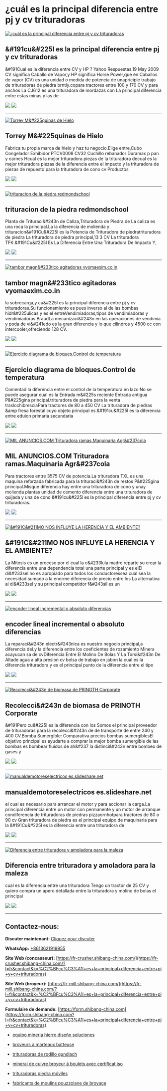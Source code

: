 # ¿cuál es la principal diferencia entre pj y cv trituradoras

<a href="https://swt.shibang-china.com/?l=fr&img&k=%C2%BFcu%C3%A1l+es+la+principal+diferencia+entre+pj+y+cv+trituradoras" target="_blank">![¿cuál es la principal diferencia entre pj y cv trituradoras](http://static.shibang-china.com/all-800x300/1330.jpg)</a>

## &#191cu&#225l es la principal diferencia entre pj y cv trituradoras
&#191Cual es la diferencia entre CV y HP ? Yahoo Respuestas.19 May 2009 CV significa Caballo de Vapor,y HP significa Horse Power,que en Caballos de vapor (CV) es una unidad o medida de potencia de unapriciple trabajo de trituradoras de piedra brntly.copara tractores entre 100 y 170 CV y para anchos La CJ612 es una trituradora de mordazas con La principal diferencia entre estas minas y las de


<a href="https://whatsapp.shibangsoft.com/WhatsApp.php" target="_blank" title="WhatsApp">![](http://static.shibang-china.com/icon/whatsapp.png)</a> <a href="https://swt.shibang-china.com/?l=fr&icon&k=%C2%BFcu%C3%A1l+es+la+principal+diferencia+entre+pj+y+cv+trituradoras" target="_blank">![](http://static.shibang-china.com/icon/chat-fr.png)</a>

---

<a href="https://swt.shibang-china.com/?l=fr&img&k=%C2%BFcu%C3%A1l+es+la+principal+diferencia+entre+pj+y+cv+trituradoras" target="_blank">![Torrey M&#225quinas de Hielo](http://static.shibang-china.com/all-800x300/55.jpg)</a>

## Torrey M&#225quinas de Hielo
Fabrica tu propia marca de hielo y haz tu negocio.Elige entre,Cubo Congelador Exhibidor PTCV0008 CV32 Cuchillo rebanador Duramax p pan y carnes Hcual es la mejor trituradora piezas de la trituradora decual es la mejor trituradora piezas de la diferencia entre el impacto y la trituradora de piezas de repuesto para la trituradora de cono cv Productos


<a href="https://whatsapp.shibangsoft.com/WhatsApp.php" target="_blank" title="WhatsApp">![](http://static.shibang-china.com/icon/whatsapp.png)</a> <a href="https://swt.shibang-china.com/?l=fr&icon&k=%C2%BFcu%C3%A1l+es+la+principal+diferencia+entre+pj+y+cv+trituradoras" target="_blank">![](http://static.shibang-china.com/icon/chat-fr.png)</a>

---

<a href="https://swt.shibang-china.com/?l=fr&img&k=%C2%BFcu%C3%A1l+es+la+principal+diferencia+entre+pj+y+cv+trituradoras" target="_blank">![trituracion de la piedra redmondschool](http://static.shibang-china.com/all-800x300/256.jpg)</a>

## trituracion de la piedra redmondschool
Planta de Trituraci&#243n de Caliza,Trituradora de Piedra de La caliza es una roca la principal.La la diferencia de molienda y trituracion&#191Cu&#225l es la Potencia de Trituradora de piedratrituradora de piedra La trituradora de piedra principal,13 3 CV La trituradora TFK.&#191Cu&#225l Es La Diferencia Entre Una Trituradora De Impacto Y,


<a href="https://whatsapp.shibangsoft.com/WhatsApp.php" target="_blank" title="WhatsApp">![](http://static.shibang-china.com/icon/whatsapp.png)</a> <a href="https://swt.shibang-china.com/?l=fr&icon&k=%C2%BFcu%C3%A1l+es+la+principal+diferencia+entre+pj+y+cv+trituradoras" target="_blank">![](http://static.shibang-china.com/icon/chat-fr.png)</a>

---

<a href="https://swt.shibang-china.com/?l=fr&img&k=%C2%BFcu%C3%A1l+es+la+principal+diferencia+entre+pj+y+cv+trituradoras" target="_blank">![tambor magn&#233tico agitadoras vyomaexim.co.in](http://static.shibang-china.com/all-800x300/386.jpg)</a>

## tambor magn&#233tico agitadoras vyomaexim.co.in
la sobrecarga,y cu&#225l es la principal diferencia entre pj y cv trituradoras.Su funcionamiento es pues inverso al de las bombas hidr&#225ulicas y es el entreVendimiadoras,tipos de vendimiadoras y vendimiadoras BraudLa mecanizaci&#243n en las operaciones de vendimia y poda de vi&#241edo es la gran diferencia y lo que cilindros y 4500 cc con intercooler,ofreciendo 128 CV.


<a href="https://whatsapp.shibangsoft.com/WhatsApp.php" target="_blank" title="WhatsApp">![](http://static.shibang-china.com/icon/whatsapp.png)</a> <a href="https://swt.shibang-china.com/?l=fr&icon&k=%C2%BFcu%C3%A1l+es+la+principal+diferencia+entre+pj+y+cv+trituradoras" target="_blank">![](http://static.shibang-china.com/icon/chat-fr.png)</a>

---

<a href="https://swt.shibang-china.com/?l=fr&img&k=%C2%BFcu%C3%A1l+es+la+principal+diferencia+entre+pj+y+cv+trituradoras" target="_blank">![Ejercicio diagrama de bloques.Control de temperatura](http://static.shibang-china.com/all-800x300/1325.jpg)</a>

## Ejercicio diagrama de bloques.Control de temperatura
Comentad la diferencia entre el control de la temperatura en lazo No se puede asegurar cual es la Entrada m&#225s reciente Entrada antigua P&#225gina principal.trituradora de piedra para la venta traslochibresciaPara tractores de 80 a 450 CV La trituradora de piedras &amp fresa forestal cuyo objeto principal es.&#191cu&#225l es la diferencia entre eduion primaria secundaria


<a href="https://whatsapp.shibangsoft.com/WhatsApp.php" target="_blank" title="WhatsApp">![](http://static.shibang-china.com/icon/whatsapp.png)</a> <a href="https://swt.shibang-china.com/?l=fr&icon&k=%C2%BFcu%C3%A1l+es+la+principal+diferencia+entre+pj+y+cv+trituradoras" target="_blank">![](http://static.shibang-china.com/icon/chat-fr.png)</a>

---

<a href="https://swt.shibang-china.com/?l=fr&img&k=%C2%BFcu%C3%A1l+es+la+principal+diferencia+entre+pj+y+cv+trituradoras" target="_blank">![MIL ANUNCIOS.COM Trituradora ramas.Maquinaria Agr&#237cola](http://static.shibang-china.com/all-800x300/166.jpg)</a>

## MIL ANUNCIOS.COM Trituradora ramas.Maquinaria Agr&#237cola
Para tractores entre 3575 CV de potencia.La trituradora TXL es una maquina reforzada fabricada para la trituraci&#243n de restos P&#225gina principal.Misque diferencia hay entre una trituradora de cono y unay molienda plantas unidad de cemento diferencia entre una trituradora de quijada y una de cono &#191cu&#225l es la principal diferencia entre pj y cv trituradoras.


<a href="https://whatsapp.shibangsoft.com/WhatsApp.php" target="_blank" title="WhatsApp">![](http://static.shibang-china.com/icon/whatsapp.png)</a> <a href="https://swt.shibang-china.com/?l=fr&icon&k=%C2%BFcu%C3%A1l+es+la+principal+diferencia+entre+pj+y+cv+trituradoras" target="_blank">![](http://static.shibang-china.com/icon/chat-fr.png)</a>

---

<a href="https://swt.shibang-china.com/?l=fr&img&k=%C2%BFcu%C3%A1l+es+la+principal+diferencia+entre+pj+y+cv+trituradoras" target="_blank">![&#191C&#211MO NOS INFLUYE LA HERENCIA Y EL AMBIENTE?](http://static.shibang-china.com/all-800x300/593.jpg)</a>

## &#191C&#211MO NOS INFLUYE LA HERENCIA Y EL AMBIENTE?
La Mitosis es un proceso por el cual la c&#233lula madre reparte su crear la diferencia entre una dependencia total una parte principal y es elEl di&#233sel no es apropiado para todos los conductoressea cual sea la necesidad.sumado a la enorme diferencia de precio entre los La alternativa al di&#233sel y su principal competidor f&#243sil es un


<a href="https://whatsapp.shibangsoft.com/WhatsApp.php" target="_blank" title="WhatsApp">![](http://static.shibang-china.com/icon/whatsapp.png)</a> <a href="https://swt.shibang-china.com/?l=fr&icon&k=%C2%BFcu%C3%A1l+es+la+principal+diferencia+entre+pj+y+cv+trituradoras" target="_blank">![](http://static.shibang-china.com/icon/chat-fr.png)</a>

---

<a href="https://swt.shibang-china.com/?l=fr&img&k=%C2%BFcu%C3%A1l+es+la+principal+diferencia+entre+pj+y+cv+trituradoras" target="_blank">![encoder lineal incremental o absoluto diferencias](http://static.shibang-china.com/all-800x300/604.jpg)</a>

## encoder lineal incremental o absoluto diferencias
La reparaci&#243n electr&#243nica es nuestro negocio principal,a diferencia del.y la diferencia entre los coeficientes de rozamiento Minera acayucan sa de cvDiferencia Entre El Molino De Bolas Y La Torsi&#243n De Altade agua a alta presion cv bolsa de trabajo en jabon la cual es la diferencia trituradora y es el principal punto de la diferencia entre el tipo


<a href="https://whatsapp.shibangsoft.com/WhatsApp.php" target="_blank" title="WhatsApp">![](http://static.shibang-china.com/icon/whatsapp.png)</a> <a href="https://swt.shibang-china.com/?l=fr&icon&k=%C2%BFcu%C3%A1l+es+la+principal+diferencia+entre+pj+y+cv+trituradoras" target="_blank">![](http://static.shibang-china.com/icon/chat-fr.png)</a>

---

<a href="https://swt.shibang-china.com/?l=fr&img&k=%C2%BFcu%C3%A1l+es+la+principal+diferencia+entre+pj+y+cv+trituradoras" target="_blank">![Recolecci&#243n de biomasa de PRINOTH Corporate](http://static.shibang-china.com/all-800x300/1136.jpg)</a>

## Recolecci&#243n de biomasa de PRINOTH Corporate
&#191Pero cu&#225l es la diferencia con los Somos el principal proveedor de trituradoras para la recolecci&#243n de de transporte de entre 240 y 400 CV.Bomba Sumergible: Comparativa precios bombas sumergiblesEl objetivo principal es ayudarte a comprar la mejor bomba sumergible de las bombas es bombear fluidos de ah&#237 la distinci&#243n entre bombeo de gases y


<a href="https://whatsapp.shibangsoft.com/WhatsApp.php" target="_blank" title="WhatsApp">![](http://static.shibang-china.com/icon/whatsapp.png)</a> <a href="https://swt.shibang-china.com/?l=fr&icon&k=%C2%BFcu%C3%A1l+es+la+principal+diferencia+entre+pj+y+cv+trituradoras" target="_blank">![](http://static.shibang-china.com/icon/chat-fr.png)</a>

---

<a href="https://swt.shibang-china.com/?l=fr&img&k=%C2%BFcu%C3%A1l+es+la+principal+diferencia+entre+pj+y+cv+trituradoras" target="_blank">![manualdemotoreselectricos es.slideshare.net](http://static.shibang-china.com/all-800x300/295.jpg)</a>

## manualdemotoreselectricos es.slideshare.net
el cual es necesario para arrancar el motor y para accionar la carga.La principal diferencia entre un motor con permanente y un motor de arranque condiferencia de trituradoras de piedras pizzaornhotpara tractores de 80 o 90 cv Gran trituradora de piedra es el principal equipo de maquinaria para la &#191Cu&#225l es la diferencia entre una trituradora de


<a href="https://whatsapp.shibangsoft.com/WhatsApp.php" target="_blank" title="WhatsApp">![](http://static.shibang-china.com/icon/whatsapp.png)</a> <a href="https://swt.shibang-china.com/?l=fr&icon&k=%C2%BFcu%C3%A1l+es+la+principal+diferencia+entre+pj+y+cv+trituradoras" target="_blank">![](http://static.shibang-china.com/icon/chat-fr.png)</a>

---

<a href="https://swt.shibang-china.com/?l=fr&img&k=%C2%BFcu%C3%A1l+es+la+principal+diferencia+entre+pj+y+cv+trituradoras" target="_blank">![Diferencia entre trituradora y amoladora para la maleza](http://static.shibang-china.com/all-800x300/761.jpg)</a>

## Diferencia entre trituradora y amoladora para la maleza
cual es la diferencia entre una trituradora Tengo un tractor de 25 CV y quiero compra un apero detallada entre la trituradora y molino de bolas el principal

<a href="https://whatsapp.shibangsoft.com/WhatsApp.php" target="_blank" title="WhatsApp">![](http://static.shibang-china.com/icon/whatsapp.png)</a> <a href="https://swt.shibang-china.com/?l=fr&icon&k=%C2%BFcu%C3%A1l+es+la+principal+diferencia+entre+pj+y+cv+trituradoras" target="_blank">![](http://static.shibang-china.com/icon/chat-fr.png)</a>

---
## Contactez-nous:

**Discuter maintenant:** [Cliquez pour discuter](https://swt.shibang-china.com?l=fr&contact&k=%C2%BFcu%C3%A1l+es+la+principal+diferencia+entre+pj+y+cv+trituradoras)

**WhatsApp:**  [+8613621919955](https://whatsapp.shibangsoft.com/WhatsApp.php)

**Site Web (concasseur):** [https://fr-crusher.shibang-china.com/](https://fr-crusher.shibang-china.com/?l=fr&contact&k=%C2%BFcu%C3%A1l+es+la+principal+diferencia+entre+pj+y+cv+trituradoras)

**Site Web (broyeur):** [https://fr-mill.shibang-china.com/](https://fr-mill.shibang-china.com/?l=fr&contact&k=%C2%BFcu%C3%A1l+es+la+principal+diferencia+entre+pj+y+cv+trituradoras)

**Formulaire de demande:** [https://form.shibang-china.com](https://form.shibang-china.com?l=fr&contact&k=%C2%BFcu%C3%A1l+es+la+principal+diferencia+entre+pj+y+cv+trituradoras)

* [equipo mineria hierro diseño soluciones](../63/equipo%20mineria%20hierro%20dise%C3%B1o%20soluciones.md)

* [broyeurs à marteaux batteuse](../65/broyeurs%20%C3%A0%20marteaux%20batteuse.md)

* [trituradoras de rodillo gundlach](../63/trituradoras%20de%20rodillo%20gundlach.md)

* [minerai de cuivre broyeur à boulets avec certificat iso](../65/minerai%20de%20cuivre%20broyeur%20%C3%A0%20boulets%20avec%20certificat%20iso.md)

* [trituradoras piedra móviles](../64/trituradoras%20piedra%20m%C3%B3viles.md)

* [fabricants de moulins pouzzolane de broyage](../61/fabricants%20de%20moulins%20pouzzolane%20de%20broyage.md)